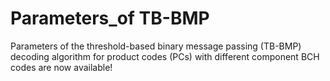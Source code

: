 # Parameters_of TB-BMP
Parameters of the threshold-based binary message passing (TB-BMP) decoding algorithm for product codes (PCs) with different component BCH codes are now available!
